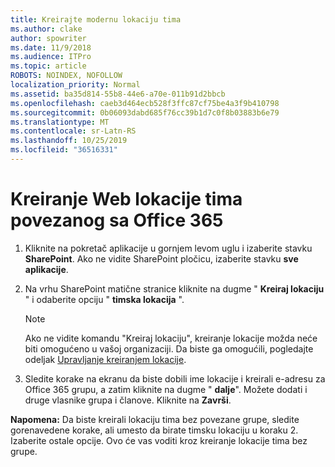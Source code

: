 ```yaml
---
title: Kreirajte modernu lokaciju tima
ms.author: clake
author: spowriter
ms.date: 11/9/2018
ms.audience: ITPro
ms.topic: article
ROBOTS: NOINDEX, NOFOLLOW
localization_priority: Normal
ms.assetid: ba35d814-55b8-44e6-a70e-011b91d2bbcb
ms.openlocfilehash: caeb3d464ecb528f3ffc87cf75be4a3f9b410798
ms.sourcegitcommit: 0b06093dabd685f76cc39b1d7c0f8b03883b6e79
ms.translationtype: MT
ms.contentlocale: sr-Latn-RS
ms.lasthandoff: 10/25/2019
ms.locfileid: "36516331"
---
```

# <a name="create-an-office-365-group-connected-team-site"></a>Kreiranje Web lokacije tima povezanog sa Office 365

1. Kliknite na pokretač aplikacije u gornjem levom uglu i izaberite stavku **SharePoint**. Ako ne vidite SharePoint pločicu, izaberite stavku **sve aplikacije**.
    
2. Na vrhu SharePoint matične stranice kliknite na dugme " **Kreiraj lokaciju** " i odaberite opciju " **timska lokacija** ". 
    
    > [!NOTE]
    > Ako ne vidite komandu "Kreiraj lokaciju", kreiranje lokacije možda neće biti omogućeno u vašoj organizaciji. Da biste ga omogućili, pogledajte odeljak [Upravljanje kreiranjem lokacije](https://go.microsoft.com/fwlink/?linkid=2009644). 
  
3. Sledite korake na ekranu da biste dobili ime lokacije i kreirali e-adresu za Office 365 grupu, a zatim kliknite na dugme " **dalje**". Možete dodati i druge vlasnike grupa i članove. Kliknite na **Završi**.
  
 **Napomena:** Da biste kreirali lokaciju tima bez povezane grupe, sledite gorenavedene korake, ali umesto da birate timsku lokaciju u koraku 2. Izaberite ostale opcije. Ovo će vas voditi kroz kreiranje lokacije tima bez grupe. 
    

